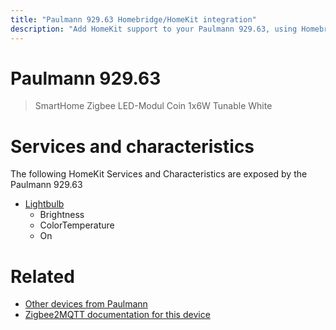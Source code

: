 ```yaml
---
title: "Paulmann 929.63 Homebridge/HomeKit integration"
description: "Add HomeKit support to your Paulmann 929.63, using Homebridge, Zigbee2MQTT and homebridge-z2m."
---
```

<!---
This file has been GENERATED using src/docgen/docgen.ts
DO NOT EDIT THIS FILE MANUALLY!
-->
# Paulmann 929.63
> SmartHome Zigbee LED-Modul Coin 1x6W Tunable White


# Services and characteristics
The following HomeKit Services and Characteristics are exposed by
the Paulmann 929.63

* [Lightbulb](../../light.md)
  * Brightness
  * ColorTemperature
  * On


# Related
* [Other devices from Paulmann](../index.md#paulmann)
* [Zigbee2MQTT documentation for this device](https://www.zigbee2mqtt.io/devices/929.63.html)